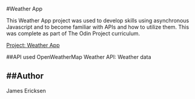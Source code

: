 #Weather App

This Weather App project was used to develop skills using asynchronous Javascript and to become familiar with APIs and how to utilize them. This was complete as part of The Odin Project curriculum.

[Project: Weather App](https://www.theodinproject.com/courses/javascript/lessons/weather-app?ref=lnav)

##API used
OpenWeatherMap Weather API: Weather data

## ##Author

James Ericksen
